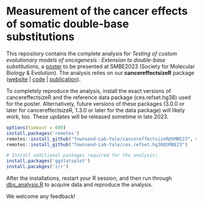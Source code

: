 # Measurement of the cancer effects of somatic double-base substitutions

This repository contains the complete analysis for _Testing of custom evolutionary models of oncogenesis : Extension to double-base substitutions_, a [poster](mandell_townsend_SMBE23_dbs_poster.pdf) to be presented at SMBE2023 (Society for Molecular Biology & Evolution). The analysis relies on our **cancereffectsizeR** package ([website](https://townsend-lab-yale.github.io/cancereffectsizeR/index.html) | [code](https://github.com/Townsend-Lab-Yale/cancereffectsizeR/) | [publication](https://aacrjournals.org/cancerres/article/83/4/500/716429/Estimation-of-Neutral-Mutation-Rates-and)).

To completely reproduce the analysis, install the exact versions of cancereffectsizeR and the reference data package (ces.refset.hg38) used for the poster. Alternatively, future versions of these packages (3.0.0 or later for cancereffectsizeR, 1.3.0 or later for the data package) will likely work, too. These updates will be released sometime in late 2023.

```r
options(timeout = 600)
install.packages('remotes')
remotes::install_github("Townsend-Lab-Yale/cancereffectsizeR@SMBE23", dependencies = TRUE)
remotes::install_github("Townsend-Lab-Yale/ces.refset.hg38@SMBE23")

# Install additional packages required for the analysis:
install.packages('ggstatsplot')
install.pacakges('irr')
```

After the installations, restart your R session, and then run through [dbs_analysis.R](dbs_analysis.R) to acquire data and reproduce the analysis.

We welcome any feedback!
